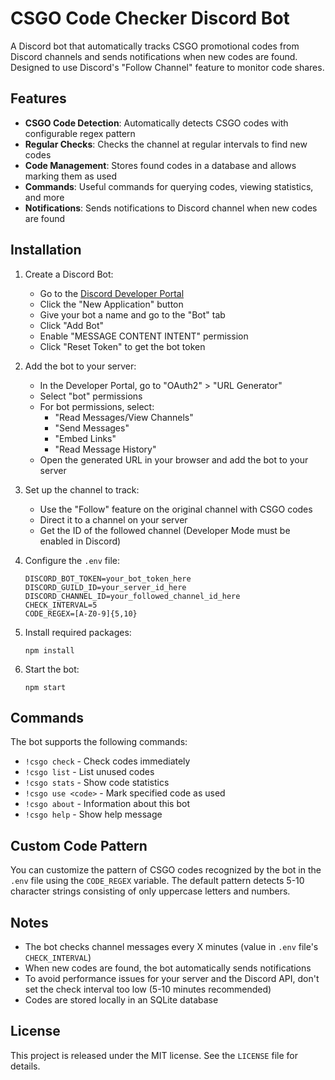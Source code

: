 # CSGO Code Checker Discord Bot

A Discord bot that automatically tracks CSGO promotional codes from Discord channels and sends notifications when new codes are found. Designed to use Discord's "Follow Channel" feature to monitor code shares.

## Features

- **CSGO Code Detection**: Automatically detects CSGO codes with configurable regex pattern
- **Regular Checks**: Checks the channel at regular intervals to find new codes
- **Code Management**: Stores found codes in a database and allows marking them as used
- **Commands**: Useful commands for querying codes, viewing statistics, and more
- **Notifications**: Sends notifications to Discord channel when new codes are found

## Installation

1. Create a Discord Bot:
   - Go to the [Discord Developer Portal](https://discord.com/developers/applications)
   - Click the "New Application" button
   - Give your bot a name and go to the "Bot" tab
   - Click "Add Bot"
   - Enable "MESSAGE CONTENT INTENT" permission
   - Click "Reset Token" to get the bot token

2. Add the bot to your server:
   - In the Developer Portal, go to "OAuth2" > "URL Generator"
   - Select "bot" permissions
   - For bot permissions, select:
     - "Read Messages/View Channels"
     - "Send Messages"
     - "Embed Links"
     - "Read Message History"
   - Open the generated URL in your browser and add the bot to your server

3. Set up the channel to track:
   - Use the "Follow" feature on the original channel with CSGO codes
   - Direct it to a channel on your server
   - Get the ID of the followed channel (Developer Mode must be enabled in Discord)

4. Configure the `.env` file:
   ```
   DISCORD_BOT_TOKEN=your_bot_token_here
   DISCORD_GUILD_ID=your_server_id_here
   DISCORD_CHANNEL_ID=your_followed_channel_id_here
   CHECK_INTERVAL=5
   CODE_REGEX=[A-Z0-9]{5,10}
   ```

5. Install required packages:
   ```
   npm install
   ```

6. Start the bot:
   ```
   npm start
   ```

## Commands

The bot supports the following commands:

- `!csgo check` - Check codes immediately
- `!csgo list` - List unused codes
- `!csgo stats` - Show code statistics
- `!csgo use <code>` - Mark specified code as used
- `!csgo about` - Information about this bot
- `!csgo help` - Show help message

## Custom Code Pattern

You can customize the pattern of CSGO codes recognized by the bot in the `.env` file using the `CODE_REGEX` variable. The default pattern detects 5-10 character strings consisting of only uppercase letters and numbers.

## Notes

- The bot checks channel messages every X minutes (value in `.env` file's `CHECK_INTERVAL`)
- When new codes are found, the bot automatically sends notifications
- To avoid performance issues for your server and the Discord API, don't set the check interval too low (5-10 minutes recommended)
- Codes are stored locally in an SQLite database

## License

This project is released under the MIT license. See the `LICENSE` file for details.